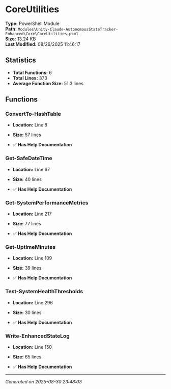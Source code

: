 # CoreUtilities

**Type:** PowerShell Module  
**Path:** `Modules\Unity-Claude-AutonomousStateTracker-Enhanced\Core\CoreUtilities.psm1`  
**Size:** 13.24 KB  
**Last Modified:** 08/26/2025 11:46:17  

## Statistics

- **Total Functions:** 6
- **Total Lines:** 373
- **Average Function Size:** 51.3 lines

## Functions


### ConvertTo-HashTable

- **Location:** Line 8
- **Size:** 57 lines

- ✅ **Has Help Documentation** 
### Get-SafeDateTime

- **Location:** Line 67
- **Size:** 40 lines

- ✅ **Has Help Documentation** 
### Get-SystemPerformanceMetrics

- **Location:** Line 217
- **Size:** 77 lines

- ✅ **Has Help Documentation** 
### Get-UptimeMinutes

- **Location:** Line 109
- **Size:** 39 lines

- ✅ **Has Help Documentation** 
### Test-SystemHealthThresholds

- **Location:** Line 296
- **Size:** 30 lines

- ✅ **Has Help Documentation** 
### Write-EnhancedStateLog

- **Location:** Line 150
- **Size:** 65 lines

- ✅ **Has Help Documentation**

---
*Generated on 2025-08-30 23:48:03*
